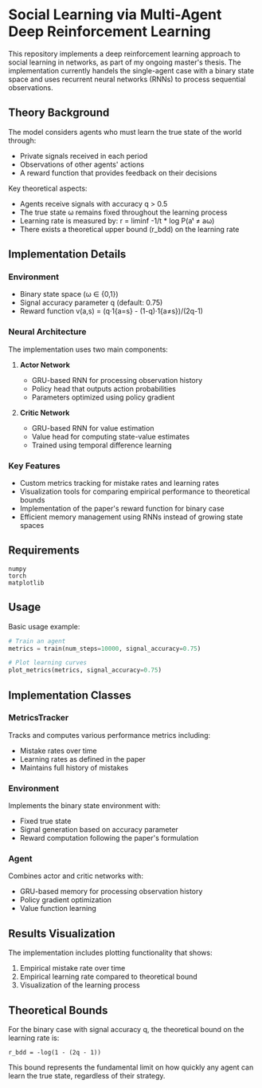 # Social Learning via Multi-Agent Deep Reinforcement Learning

This repository implements a deep reinforcement learning approach to social learning in networks, as part of my ongoing master's thesis. The implementation currently handels the single-agent case with a binary state space and uses recurrent neural networks (RNNs) to process sequential observations.

## Theory Background

The model considers agents who must learn the true state of the world through:
- Private signals received in each period
- Observations of other agents' actions
- A reward function that provides feedback on their decisions

Key theoretical aspects:
- Agents receive signals with accuracy q > 0.5
- The true state ω remains fixed throughout the learning process
- Learning rate is measured by: r = liminf -1/t * log P(aᵗ ≠ aω)
- There exists a theoretical upper bound (r_bdd) on the learning rate

## Implementation Details

### Environment
- Binary state space (ω ∈ {0,1})
- Signal accuracy parameter q (default: 0.75)
- Reward function v(a,s) = (q·1{a=s} - (1-q)·1{a≠s})/(2q-1)

### Neural Architecture
The implementation uses two main components:

1. **Actor Network**
   - GRU-based RNN for processing observation history
   - Policy head that outputs action probabilities
   - Parameters optimized using policy gradient

2. **Critic Network**
   - GRU-based RNN for value estimation
   - Value head for computing state-value estimates
   - Trained using temporal difference learning

### Key Features
- Custom metrics tracking for mistake rates and learning rates
- Visualization tools for comparing empirical performance to theoretical bounds
- Implementation of the paper's reward function for binary case
- Efficient memory management using RNNs instead of growing state spaces

## Requirements

```
numpy
torch
matplotlib
```

## Usage

Basic usage example:

```python
# Train an agent
metrics = train(num_steps=10000, signal_accuracy=0.75)

# Plot learning curves
plot_metrics(metrics, signal_accuracy=0.75)
```

## Implementation Classes

### MetricsTracker
Tracks and computes various performance metrics including:
- Mistake rates over time
- Learning rates as defined in the paper
- Maintains full history of mistakes

### Environment
Implements the binary state environment with:
- Fixed true state
- Signal generation based on accuracy parameter
- Reward computation following the paper's formulation

### Agent
Combines actor and critic networks with:
- GRU-based memory for processing observation history
- Policy gradient optimization
- Value function learning

## Results Visualization

The implementation includes plotting functionality that shows:
1. Empirical mistake rate over time
2. Empirical learning rate compared to theoretical bound
3. Visualization of the learning process

## Theoretical Bounds

For the binary case with signal accuracy q, the theoretical bound on the learning rate is:
```
r_bdd = -log(1 - (2q - 1))
```

This bound represents the fundamental limit on how quickly any agent can learn the true state, regardless of their strategy.

